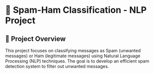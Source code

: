 # 📧 Spam-Ham Classification - NLP Project
## 📌 Project Overview
This project focuses on classifying messages as Spam (unwanted messages) or Ham (legitimate messages) using Natural Language Processing (NLP) techniques. The goal is to develop an efficient spam detection system to filter out unwanted messages.
